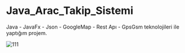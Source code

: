 # Java_Arac_Takip_Sistemi
Java - JavaFx - Json -  GoogleMap - Rest Apı - GpsGsm teknolojileri ile yaptığım projem.

![111](https://user-images.githubusercontent.com/20172723/45684739-f27eb200-bb4f-11e8-8312-b9a1bcc4f866.png)


